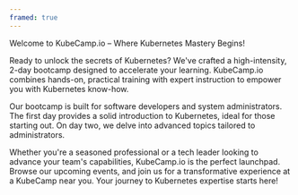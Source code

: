```yaml
---
framed: true
---
```


Welcome to KubeCamp.io – Where Kubernetes Mastery Begins!

Ready to unlock the secrets of Kubernetes? We've crafted a high-intensity, 2-day bootcamp designed to accelerate your learning. KubeCamp.io combines hands-on, practical training with expert instruction to empower you with Kubernetes know-how.

Our bootcamp is built for software developers and system administrators. The first day provides a solid introduction to Kubernetes, ideal for those starting out. On day two, we delve into advanced topics tailored to administrators.

Whether you're a seasoned professional or a tech leader looking to advance your team's capabilities, KubeCamp.io is the perfect launchpad. Browse our upcoming events, and join us for a transformative experience at a KubeCamp near you. Your journey to Kubernetes expertise starts here!
